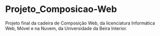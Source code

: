 # Projeto_Composicao-Web
Projeto final da cadeira de Composição Web, da licenciatura Informática Web, Móvel e na Nuvem, da Universidade da Beira Interior.

